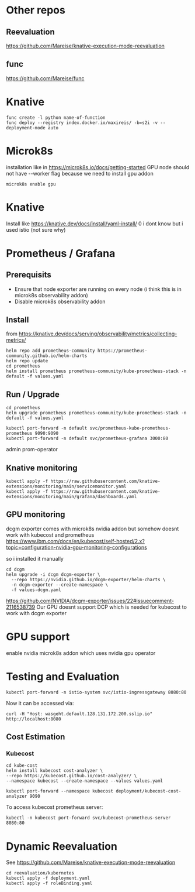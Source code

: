 # Other repos
## Reevaluation
https://github.com/Mareise/knative-execution-mode-reevaluation

## func
https://github.com/Mareise/func

# Knative
```
func create -l python name-of-function
func deploy --registry index.docker.io/maxireis/ -b=s2i -v --deployment-mode auto

```

# Microk8s
installation like in https://microk8s.io/docs/getting-started
GPU node should not have --worker flag because we need to install gpu addon
```
microk8s enable gpu
```

# Knative
Install like https://knative.dev/docs/install/yaml-install/
0
i dont know but i used istio (not sure why)

# Prometheus / Grafana
## Prerequisits
* Ensure that node exporter are running on every node (i think this is in microk8s observability addon)
* Disable microk8s observability addon

## Install
from https://knative.dev/docs/serving/observability/metrics/collecting-metrics/
```
helm repo add prometheus-community https://prometheus-community.github.io/helm-charts
helm repo update
cd prometheus
helm install prometheus prometheus-community/kube-prometheus-stack -n default -f values.yaml
```

## Run / Upgrade
```
cd prometheus
helm upgrade prometheus prometheus-community/kube-prometheus-stack -n default -f values.yaml

kubectl port-forward -n default svc/prometheus-kube-prometheus-prometheus 9090:9090
kubectl port-forward -n default svc/prometheus-grafana 3000:80
```

admin
prom-operator

## Knative monitoring
```
kubectl apply -f https://raw.githubusercontent.com/knative-extensions/monitoring/main/servicemonitor.yaml
kubectl apply -f https://raw.githubusercontent.com/knative-extensions/monitoring/main/grafana/dashboards.yaml
```

## GPU monitoring
dcgm exporter comes with microk8s nvidia addon but somehow doesnt work with kubecost and prometheus
https://www.ibm.com/docs/en/kubecost/self-hosted/2.x?topic=configuration-nvidia-gpu-monitoring-configurations

so i installed it manually
```
cd dcgm
helm upgrade -i dcgm dcgm-exporter \
  --repo https://nvidia.github.io/dcgm-exporter/helm-charts \
  -n dcgm-exporter --create-namespace \
  -f values-dcgm.yaml
```

https://github.com/NVIDIA/dcgm-exporter/issues/22#issuecomment-2116538739
Our GPU doesnt support DCP which is needed for kubecost to work with dcgm exporter

# GPU support
enable nvidia microk8s addon which uses nvidia gpu operator


# Testing and Evaluation
```
kubectl port-forward -n istio-system svc/istio-ingressgateway 8080:80
```
Now it can be accessed via:
```
curl -H "Host: wasgeht.default.128.131.172.200.sslip.io" http://localhost:8080
```

## Cost Estimation
### Kubecost
```
cd kube-cost
helm install kubecost cost-analyzer \
--repo https://kubecost.github.io/cost-analyzer/ \
--namespace kubecost --create-namespace --values values.yaml

kubectl port-forward --namespace kubecost deployment/kubecost-cost-analyzer 9090
```

To access kubecost prometheus server:
```
kubectl -n kubecost port-forward svc/kubecost-prometheus-server 8080:80
```

# Dynamic Reevaluation
See https://github.com/Mareise/knative-execution-mode-reevaluation
```
cd reevaluation/kubernetes
kubectl apply -f deployment.yaml
kubectl apply -f roleBinding.yaml
```
